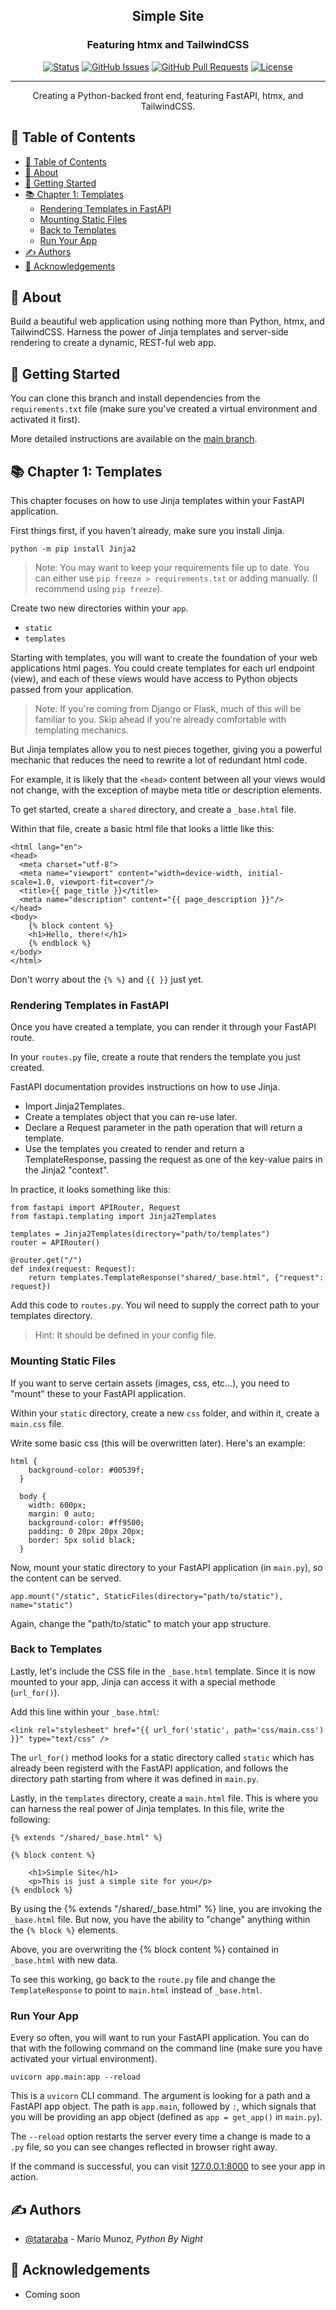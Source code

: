 <!-- <p align="center">
  <a href="" rel="noopener">
 <img width=200px height=200px src="https://i.imgur.com/6wj0hh6.jpg" alt="Project logo"></a>
</p> -->

<h2 align="center">Simple Site</h2>
<h3 align="center">Featuring htmx and TailwindCSS</h3>

<div align="center">

[![Status](https://img.shields.io/badge/status-active-success.svg)]()
[![GitHub Issues](https://img.shields.io/github/issues/tataraba/simplesite)](https://github.com/tataraba/simplesite/issues)
[![GitHub Pull Requests](https://img.shields.io/github/issues-pr/tataraba/simplesite)](https://github.com/tataraba/simplesite/pulls)
[![License](https://img.shields.io/badge/license-MIT-blue.svg)](/LICENSE)

</div>

---

<p align="center"> Creating a Python-backed front end, featuring FastAPI, htmx, and TailwindCSS.
    <br>
</p>

## 📝 Table of Contents

- [📝 Table of Contents](#-table-of-contents)
- [🧐 About ](#-about-)
- [🏁 Getting Started ](#-getting-started-)
- [📚 Chapter 1: Templates](#-chapter-1-templates)
  - [Rendering Templates in FastAPI](#rendering-templates-in-fastapi)
  - [Mounting Static Files](#mounting-static-files)
  - [Back to Templates](#back-to-templates)
  - [Run Your App](#run-your-app)
- [✍️ Authors ](#️-authors-)
- [🎉 Acknowledgements ](#-acknowledgements-)

## 🧐 About <a name = "about"></a>

Build a beautiful web application using nothing more than Python, htmx, and TailwindCSS. Harness the power of Jinja templates and server-side rendering to create a dynamic, REST-ful web app.

## 🏁 Getting Started <a name = "getting_started"></a>

You can clone this branch and install dependencies from the `requirements.txt` file (make sure you've created a virtual environment and activated it first).

More detailed instructions are available on the [main branch](https://github.com/tataraba/simplesite/tree/main).

## 📚 Chapter 1: Templates

This chapter focuses on how to use Jinja templates within your FastAPI application.

First things first, if you haven't already, make sure you install Jinja.

```
python -m pip install Jinja2
```
> Note: You may want to keep your requirements file up to date. You can either use `pip freeze > requirements.txt` or adding manually. (I recommend using `pip freeze`).

Create two new directories within your `app`.
- `static`
- `templates`

Starting with templates, you will want to create the foundation of your web applications html pages. You could create templates for each url endpoint (view), and each of these views would have access to Python objects passed from your application.

> Note: If you're coming from Django or Flask, much of this will be familiar to you. Skip ahead if you're already comfortable with templating mechanics.

But Jinja templates allow you to nest pieces together, giving you a powerful mechanic that reduces the need to rewrite a lot of redundant html code.

For example, it is likely that the `<head>` content between all your views would not change, with the exception of maybe meta title or description elements.

To get started, create a `shared` directory, and create a `_base.html` file.

Within that file, create a basic html file that looks a little like this:

```
<html lang="en">
<head>
  <meta charset="utf-8">
  <meta name="viewport" content="width=device-width, initial-scale=1.0, viewport-fit=cover"/>
  <title>{{ page_title }}</title>
  <meta name="description" content="{{ page_description }}"/>
</head>
<body>
    {% block content %}
    <h1>Hello, there!</h1>
    {% endblock %}
</body>
</html>
```

Don't worry about the `{% %}` and `{{ }}` just yet.

### Rendering Templates in FastAPI

Once you have created a template, you can render it through your FastAPI route.

In your `routes.py` file, create a route that renders the template you just created.

FastAPI documentation provides instructions on how to use Jinja.
- Import Jinja2Templates.
- Create a templates object that you can re-use later.
- Declare a Request parameter in the path operation that will return a template.
- Use the templates you created to render and return a TemplateResponse, passing the request as one of the key-value pairs in the Jinja2 "context".

In practice, it looks something like this:

```
from fastapi import APIRouter, Request
from fastapi.templating import Jinja2Templates

templates = Jinja2Templates(directory="path/to/templates")
router = APIRouter()

@router.get("/")
def index(request: Request):
    return templates.TemplateResponse("shared/_base.html", {"request": request})
```

Add this code to `routes.py`. You wil need to supply the correct path to your templates directory.

> Hint: It should be defined in your config file.

### Mounting Static Files

If you want to serve certain assets (images, css, etc...), you need to "mount" these to your FastAPI application.

Within your `static` directory, create a new `css` folder, and within it, create a `main.css` file.

Write some basic css (this will be overwritten later). Here's an example:

```
html {
    background-color: #00539f;
  }

  body {
    width: 600px;
    margin: 0 auto;
    background-color: #ff9500;
    padding: 0 20px 20px 20px;
    border: 5px solid black;
  }
```

Now, mount your static directory to your FastAPI application (in `main.py`), so the content can be served.

```
app.mount("/static", StaticFiles(directory="path/to/static"), name="static")
```

Again, change the "path/to/static" to match your app structure.

### Back to Templates

Lastly, let's include the CSS file in the `_base.html` template. Since it is now mounted to your app, Jinja can access it with a special methode (`url_for()`).

Add this line within your `_base.html`:
```
<link rel="stylesheet" href="{{ url_for('static', path='css/main.css') }}" type="text/css" />
```
The `url_for()` method looks for a static directory called `static` which has already been registerd with the FastAPI application, and follows the directory path starting from where it was defined in `main.py`.

Lastly, in the `templates` directory, create a `main.html` file. This is where you can harness the real power of Jinja templates. In this file, write the following:

```
{% extends "/shared/_base.html" %}

{% block content %}

    <h1>Simple Site</h1>
    <p>This is just a simple site for you</p>
{% endblock %}
```

By using the {% extends "/shared/_base.html" %} line, you are invoking the `_base.html` file. But now, you have the ability to "change" anything within the `{% block %}` elements.

Above, you are overwriting the {% block content %} contained in `_base.html` with new data.

To see this working, go back to the `route.py` file and change the `TemplateResponse` to point to `main.html` instead of `_base.html`.

### Run Your App

Every so often, you will want to run your FastAPI application. You can do that with the following command on the command line (make sure you have activated your virtual environment).

```
uvicorn app.main:app --reload
```
This is a `uvicorn` CLI command. The argument is looking for a path and a FastAPI app object. The path is `app.main`, followed by `:`, which signals that you will be providing an app object (defined as `app = get_app()` in `main.py`).

The `--reload` option restarts the server every time a change is made to a `.py` file, so you can see changes reflected in browser right away.

If the command is successful, you can visit [127.0.0.1:8000](http://127.0.0.1:8000) to see your app in action.



## ✍️ Authors <a name = "authors"></a>

- [@tataraba](https://github.com/tataraba) - Mario Munoz, _Python By Night_


## 🎉 Acknowledgements <a name = "acknowledgement"></a>

- Coming soon

